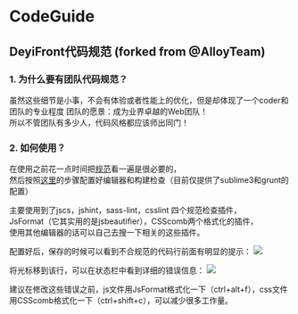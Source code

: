 # CodeGuide
## DeyiFront代码规范 (forked from @AlloyTeam)

### 1. 为什么要有团队代码规范？  
虽然这些细节是小事，不会有体验或者性能上的优化，但是却体现了一个coder和团队的专业程度 
团队的愿景：成为业界卓越的Web团队！  
所以不管团队有多少人，代码风格都应该师出同门！ 

### 2. 如何使用？ 
在使用之前花一点时间把[规范](http://deyifront.github.io/CodeGuide/)看一遍是很必要的，  
然后按照[这里](http://deyifront.github.io/CodeGuide/#check)的步骤配置好编辑器和构建检查（目前仅提供了sublime3和grunt的配置）

主要使用到了jscs，jshint，sass-lint，csslint 四个规范检查插件，  
JsFormat（它其实用的是jsbeautifier），CSScomb两个格式化的插件，  
使用其他编辑器的话可以自己去搜一下相关的这些插件。

配置好后，保存的时候可以看到不合规范的代码行前面有明显的提示：
![](http://deyifront.github.io/CodeGuide/images/demo_1.png)

将光标移到该行，可以在状态栏中看到详细的错误信息：
![](http://deyifront.github.io/CodeGuide/images/demo_2.png)

建议在修改这些错误之前，js文件用JsFormat格式化一下（ctrl+alt+f），css文件用CSScomb格式化一下（ctrl+shift+c），可以减少很多工作量。

